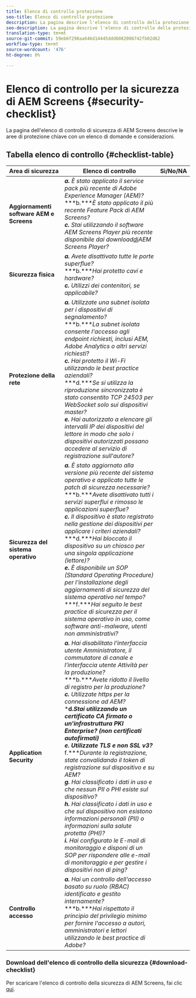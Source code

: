 ```yaml
---
title: Elenco di controllo protezione
seo-title: Elenco di controllo protezione
description: La pagina descrive l'elenco di controllo della protezione
seo-description: La pagina descrive l'elenco di controllo della protezione
translation-type: tm+mt
source-git-commit: 59eb6f298aa646d14445ddd6082006742fb02d62
workflow-type: tm+mt
source-wordcount: '476'
ht-degree: 0%

---
```



# Elenco di controllo per la sicurezza di AEM Screens  {#security-checklist}

La pagina dell&#39;elenco di controllo di sicurezza di AEM Screens descrive le aree di protezione chiave con un elenco di domande e considerazioni.

## Tabella elenco di controllo {#checklist-table}

| **Area di sicurezza** | **Elenco di controllo** | **Sì/No/NA** |
|---|---|---|
| **Aggiornamenti software AEM e Screens** | ***a.*** *È stato applicato il service pack più recente di Adobe Experience Manager (AEM)?* <br>***b.****È stato applicato il più recente Feature Pack di AEM Screens?*<br>***c.*** *Stai utilizzando il software AEM Screens Player più recente disponibile dai download[di](https://download.macromedia.com/screens/)AEM Screens Player?* |
| **Sicurezza fisica** | ***a.*** *Avete disattivato tutte le porte superflue?* <br>***b.****Hai protetto cavi e hardware?*<br>***c.*** *Utilizzi dei contenitori, se applicabile?* |
| **Protezione della rete** | ***a.*** *Utilizzate una subnet isolata per i dispositivi di segnalamento?* <br>***b.****La subnet isolata consente l&#39;accesso agli endpoint richiesti, inclusi AEM, Adobe Analytics o altri servizi richiesti?*<br>***c.*** *Hai protetto il Wi-Fi utilizzando le best practice aziendali?* <br>***d.****Se si utilizza la riproduzione sincronizzata è stato consentito TCP 24503 per WebSocket solo sui dispositivi master?*<br>***e.*** *Hai autorizzato a elencare gli intervalli IP dei dispositivi del lettore in modo che solo i dispositivi autorizzati possano accedere al servizio di registrazione sull&#39;autore?* |
| **Sicurezza del sistema operativo** | ***a.*** *È stato aggiornato alla versione più recente del sistema operativo e applicato tutte le patch di sicurezza necessarie?* <br>***b.****Avete disattivato tutti i servizi superflui e rimosso le applicazioni superflue?*<br>***c.*** *Il dispositivo è stato registrato nella gestione dei dispositivi per applicare i criteri aziendali?* <br>***d.****Hai bloccato il dispositivo su un chiosco per una singola applicazione (lettore)?*<br>***e.*** *È disponibile un SOP (Standard Operating Procedure) per l&#39;installazione degli aggiornamenti di sicurezza del sistema operativo nel tempo?*<br>***f.****Hai seguito le best practice di sicurezza per il sistema operativo in uso, come software anti-malware, utenti non amministrativi?* |
| **Application Security** | ***a.*** *Hai disabilitato l&#39;interfaccia utente Amministratore, il commutatore di canale e l&#39;interfaccia utente Attività per la produzione?* <br>***b.****Avete ridotto il livello di registro per la produzione?*<br>***c.*** *Utilizzate https per la connessione ad AEM?* <br>***d.****Stai utilizzando un certificato CA firmato o un&#39;infrastruttura PKI Enterprise? (non certificati autofirmati)*<br>***e.**** Utilizzate TLS e non SSL v3?*<br>*** f.****Durante la registrazione, state convalidando il token di registrazione sul dispositivo e su AEM?*<br> ***g.*** *Hai classificato i dati in uso e che nessun PII o PHI esiste sul dispositivo?*<br> ***h.*** *Hai classificato i dati in uso e che sul dispositivo non esistono informazioni personali (PII) o informazioni sulla salute protetta (PHI)?*<br> ***i.*** *Hai configurato le E-mail di monitoraggio e disponi di un SOP per rispondere alle e-mail di monitoraggio e per gestire i dispositivi non di ping?* |
| **Controllo accesso** | ***a.*** *Hai un controllo dell&#39;accesso basato su ruolo (RBAC) identificato e gestito internamente?* <br>***b.****Hai rispettato il principio del privilegio minimo per fornire l&#39;accesso a autori, amministratori e lettori utilizzando le best practice di Adobe?* |

### Download dell&#39;elenco di controllo della sicurezza {#download-checklist}

Per scaricare l&#39;elenco di controllo della sicurezza di AEM Screens, fai clic [qui](/help/user-guide/assets/Screens-Security-Checklist.pdf).



